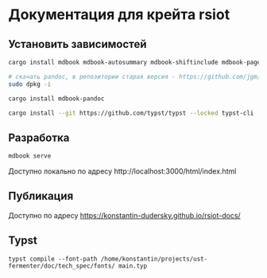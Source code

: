 # Документация для крейта rsiot

## Установить зависимостей

```bash
cargo install mdbook mdbook-autosummary mdbook-shiftinclude mdbook-pagetoc

# скачать pandoc, в репозитории старая версия - https://github.com/jgm/pandoc/releases/latest
sudo dpkg -i

cargo install mdbook-pandoc

cargo install --git https://github.com/typst/typst --locked typst-cli
```

## Разработка

```bash
mdbook serve
```

Доступно локально по адресу http://localhost:3000/html/index.html

## Публикация

Доступно по адресу https://konstantin-dudersky.github.io/rsiot-docs/


## Typst

```nushell
typst compile --font-path /home/konstantin/projects/ust-fermenter/doc/tech_spec/fonts/ main.typ
```
